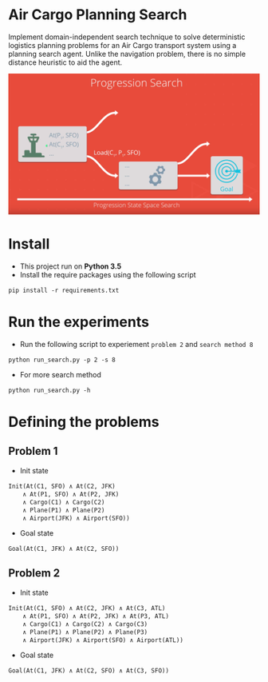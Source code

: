# Air Cargo Planning Search 
Implement domain-independent search technique to solve deterministic logistics planning problems for an Air Cargo transport system using a planning search agent. Unlike the navigation problem, there is no simple distance heuristic to aid the agent.

![Progression Search](images/Progression.PNG)

# Install
- This project run on **Python 3.5**
- Install the require packages using the following script
```
pip install -r requirements.txt
```

# Run the experiments
- Run the following script to experiement `problem 2` and `search method 8`
```
python run_search.py -p 2 -s 8
```
- For more search method
```
python run_search.py -h
```
# Defining the problems
## Problem 1
- Init state
```
Init(At(C1, SFO) ∧ At(C2, JFK) 
	∧ At(P1, SFO) ∧ At(P2, JFK) 
	∧ Cargo(C1) ∧ Cargo(C2) 
	∧ Plane(P1) ∧ Plane(P2)
	∧ Airport(JFK) ∧ Airport(SFO))
```
- Goal state
```
Goal(At(C1, JFK) ∧ At(C2, SFO))
```
## Problem 2
- Init state
```
Init(At(C1, SFO) ∧ At(C2, JFK) ∧ At(C3, ATL) 
	∧ At(P1, SFO) ∧ At(P2, JFK) ∧ At(P3, ATL) 
	∧ Cargo(C1) ∧ Cargo(C2) ∧ Cargo(C3)
	∧ Plane(P1) ∧ Plane(P2) ∧ Plane(P3)
	∧ Airport(JFK) ∧ Airport(SFO) ∧ Airport(ATL))
```
- Goal state
```
Goal(At(C1, JFK) ∧ At(C2, SFO) ∧ At(C3, SFO))
```